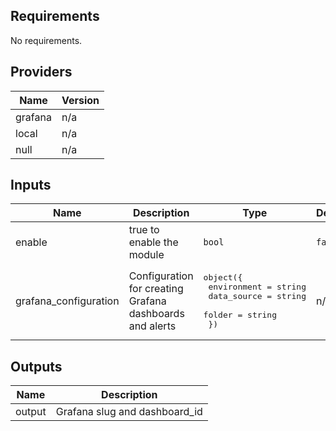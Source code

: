 ## Requirements

No requirements.

## Providers

| Name | Version |
|------|---------|
| grafana | n/a |
| local | n/a |
| null | n/a |

## Inputs

| Name | Description | Type | Default | Required |
|------|-------------|------|---------|:--------:|
| enable | true to enable the module | `bool` | `false` | no |
| grafana\_configuration | Configuration for creating Grafana dashboards and alerts | <pre>object({<br>    environment = string<br>    data_source = string<br>    folder      = string<br>  })</pre> | n/a | yes |

## Outputs

| Name | Description |
|------|-------------|
| output | Grafana slug and dashboard\_id |
